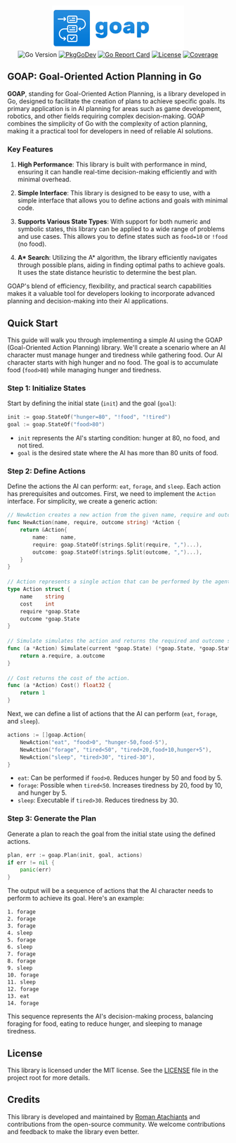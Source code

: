<p align="center">
<img width="300" height="100" src=".github/logo.png" border="0" alt="kelindar/goap">
<br>
<img src="https://img.shields.io/github/go-mod/go-version/kelindar/goap" alt="Go Version">
<a href="https://pkg.go.dev/github.com/kelindar/goap"><img src="https://pkg.go.dev/badge/github.com/kelindar/goap" alt="PkgGoDev"></a>
<a href="https://goreportcard.com/report/github.com/kelindar/goap"><img src="https://goreportcard.com/badge/github.com/kelindar/goap" alt="Go Report Card"></a>
<a href="https://opensource.org/licenses/MIT"><img src="https://img.shields.io/badge/License-MIT-blue.svg" alt="License"></a>
<a href="https://coveralls.io/github/kelindar/goap"><img src="https://coveralls.io/repos/github/kelindar/goap/badge.svg" alt="Coverage"></a>
</p>

## GOAP: Goal-Oriented Action Planning in Go

**GOAP**, standing for Goal-Oriented Action Planning, is a library developed in Go, designed to facilitate the creation of plans to achieve specific goals. Its primary application is in AI planning for areas such as game development, robotics, and other fields requiring complex decision-making. GOAP combines the simplicity of Go with the complexity of action planning, making it a practical tool for developers in need of reliable AI solutions.

### Key Features

1. **High Performance**: This library is built with performance in mind, ensuring it can handle real-time decision-making efficiently and with minimal overhead.

2. **Simple Interface**: This library is designed to be easy to use, with a simple interface that allows you to define actions and goals with minimal code.

3. **Supports Various State Types**: With support for both numeric and symbolic states, this library can be applied to a wide range of problems and use cases. This allows you to define states such as `food=10` or `!food` (no food).

4. **A\* Search**: Utilizing the A\* algorithm, the library efficiently navigates through possible plans, aiding in finding optimal paths to achieve goals. It uses the state distance heuristic to determine the best plan.

GOAP's blend of efficiency, flexibility, and practical search capabilities makes it a valuable tool for developers looking to incorporate advanced planning and decision-making into their AI applications.

## Quick Start

This guide will walk you through implementing a simple AI using the GOAP (Goal-Oriented Action Planning) library. We'll create a scenario where an AI character must manage hunger and tiredness while gathering food. Our AI character starts with high hunger and no food. The goal is to accumulate food (`food>80`) while managing hunger and tiredness.

### Step 1: Initialize States

Start by defining the initial state (`init`) and the goal (`goal`):

```go
init := goap.StateOf("hunger=80", "!food", "!tired")
goal := goap.StateOf("food>80")
```

- `init` represents the AI's starting condition: hunger at 80, no food, and not tired.
- `goal` is the desired state where the AI has more than 80 units of food.

### Step 2: Define Actions

Define the actions the AI can perform: `eat`, `forage`, and `sleep`. Each action has prerequisites and outcomes. First, we need to implement the `Action` interface. For simplicity, we create a generic action:

```go
// NewAction creates a new action from the given name, require and outcome.
func NewAction(name, require, outcome string) *Action {
	return &Action{
		name:    name,
		require: goap.StateOf(strings.Split(require, ",")...),
		outcome: goap.StateOf(strings.Split(outcome, ",")...),
	}
}

// Action represents a single action that can be performed by the agent.
type Action struct {
	name    string
	cost    int
	require *goap.State
	outcome *goap.State
}

// Simulate simulates the action and returns the required and outcome states.
func (a *Action) Simulate(current *goap.State) (*goap.State, *goap.State) {
	return a.require, a.outcome
}

// Cost returns the cost of the action.
func (a *Action) Cost() float32 {
	return 1
}
```

Next, we can define a list of actions that the AI can perform (`eat`, `forage`, and `sleep`).

```go
actions := []goap.Action{
    NewAction("eat", "food>0", "hunger-50,food-5"),
    NewAction("forage", "tired<50", "tired+20,food+10,hunger+5"),
    NewAction("sleep", "tired>30", "tired-30"),
}
```

- `eat`: Can be performed if `food>0`. Reduces hunger by 50 and food by 5.
- `forage`: Possible when `tired<50`. Increases tiredness by 20, food by 10, and hunger by 5.
- `sleep`: Executable if `tired>30`. Reduces tiredness by 30.

### Step 3: Generate the Plan

Generate a plan to reach the goal from the initial state using the defined actions.

```go
plan, err := goap.Plan(init, goal, actions)
if err != nil {
    panic(err)
}
```

The output will be a sequence of actions that the AI character needs to perform to achieve its goal. Here's an example:

```text
1. forage
2. forage
3. forage
4. sleep
5. forage
6. sleep
7. forage
8. forage
9. sleep
10. forage
11. sleep
12. forage
13. eat
14. forage
```

This sequence represents the AI's decision-making process, balancing foraging for food, eating to reduce hunger, and sleeping to manage tiredness.

## License

This library is licensed under the MIT license. See the [LICENSE](https://github.com/kelindar/goap/LICENSE) file in the project root for more details.

## Credits

This library is developed and maintained by [Roman Atachiants](https://github.com/kelindar) and contributions from the open-source community. We welcome contributions and feedback to make the library even better.
